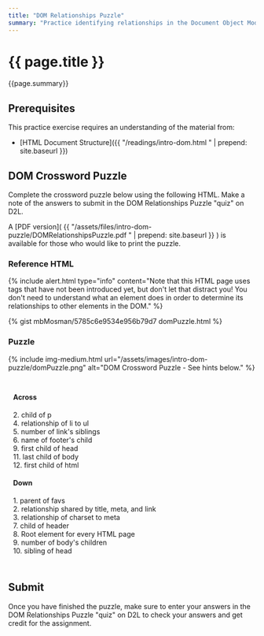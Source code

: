 ```yaml
---
title: "DOM Relationships Puzzle"
summary: "Practice identifying relationships in the Document Object Model (DOM)."
---
```


# {{ page.title }}
{{page.summary}}


## Prerequisites
This practice exercise requires an understanding of the material from:
- [HTML Document Structure]({{ "/readings/intro-dom.html " | prepend: site.baseurl }})

## DOM Crossword Puzzle
Complete the crossword puzzle below using the following HTML.  Make a note of the answers to submit in the DOM Relationships Puzzle "quiz" on D2L.

A [PDF version]( {{ "/assets/files/intro-dom-puzzle/DOMRelationshipsPuzzle.pdf " | prepend: site.baseurl }} ) is available for those who would like to print the puzzle.

### Reference HTML
{% include alert.html type="info"
    content="Note that this HTML page uses tags that have not been introduced yet, but don't let that distract you!  You don't need to understand what an element does in order to determine its relationships to other elements in the DOM."
%}

{% gist mbMosman/5785c6e9534e956b79d7 domPuzzle.html %}

### Puzzle
{% include img-medium.html url="/assets/images/intro-dom-puzzle/domPuzzle.png"
      alt="DOM Crossword Puzzle - See hints below."
%}

<div style="padding:10px">
  <div class="row">
    <div class="col-xs-12 col-md-6">
        <h4>Across</h4>
        <p>
          2. child of p<br>
          4. relationship of li to ul<br>
          5. number of link's siblings<br>
          6. name of footer's child<br>
          9. first child of head<br>
          11. last child of body<br>
          12. first child of html
        </p>
    </div>
    <div class="col-xs-12 col-md-6">
        <h4>Down</h4>
        <p>
          1. parent of favs<br>
          2. relationship shared by title, meta, and link<br>
          3. relationship of charset to meta<br>
          7. child of header<br>
          8. Root element for every HTML page<br>
          9. number of body's children<br>
          10. sibling of head
        </p>
    </div>
  </div>
</div>

## Submit
Once you have finished the puzzle, make sure to enter your answers in the DOM Relationships Puzzle "quiz" on D2L to check your answers and get credit for the assignment.  
